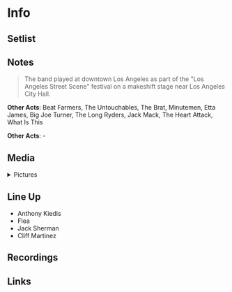# Info

## Setlist

## Notes

>The band played at downtown Los Angeles as part of the "Los Angeles Street Scene" festival on a makeshift stage near Los Angeles City Hall.

**Other Acts**: Beat Farmers, The Untouchables, The Brat, Minutemen, Etta James, Big Joe Turner, The Long Ryders, Jack Mack, The Heart Attack, What Is This

**Other Acts**: -

## Media 

<details>
  <summary>Pictures</summary>
  <img alt="Clipping" title="Clipping" src="19840929a.png" height="200" />
</details>

## Line Up

* Anthony Kiedis
* Flea
* Jack Sherman
* Cliff Martinez

## Recordings

## Links